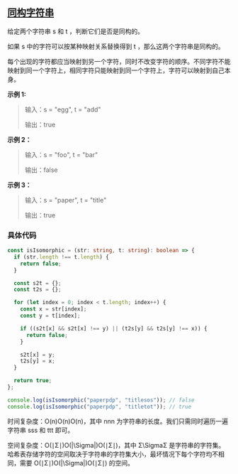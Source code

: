 ## [同构字符串](https://leetcode.cn/problems/isomorphic-strings/description/?envType=study-plan-v2&envId=top-interview-150)

给定两个字符串 s 和 t ，判断它们是否是同构的。

如果 s 中的字符可以按某种映射关系替换得到 t ，那么这两个字符串是同构的。

每个出现的字符都应当映射到另一个字符，同时不改变字符的顺序。不同字符不能映射到同一个字符上，相同字符只能映射到同一个字符上，字符可以映射到自己本身。

**示例 1:**

> 输入：s = "egg", t = "add"
>
> 输出：true

**示例 2：**

> 输入：s = "foo", t = "bar"
>
> 输出：false

**示例 3：**

> 输入：s = "paper", t = "title"
>
> 输出：true

### 具体代码

```typescript
const isIsomorphic = (str: string, t: string): boolean => {
  if (str.length !== t.length) {
    return false;
  }

  const s2t = {};
  const t2s = {};

  for (let index = 0; index < t.length; index++) {
    const x = str[index];
    const y = t[index];

    if ((s2t[x] && s2t[x] !== y) || (t2s[y] && t2s[y] !== x)) {
      return false;
    }

    s2t[x] = y;
    t2s[y] = x;
  }

  return true;
};

console.log(isIsomorphic("paperpdp", "titlesos")); // false
console.log(isIsomorphic("paperpdp", "titletot")); // true
```

时间复杂度：O(n)O(n)O(n)，其中 nnn 为字符串的长度。我们只需同时遍历一遍字符串 sss 和 ttt 即可。

空间复杂度：O(∣Σ∣)O(|\Sigma|)O(∣Σ∣)，其中 Σ\SigmaΣ 是字符串的字符集。哈希表存储字符的空间取决于字符串的字符集大小，最坏情况下每个字符均不相同，需要 O(∣Σ∣)O(|\Sigma|)O(∣Σ∣) 的空间。
